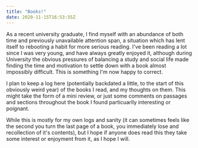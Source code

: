 ```yaml
---
title: "Books!"
date: 2020-11-15T16:53:55Z
---
```


As a recent university graduate, I find myself with an abundance of both time and previously unavailable attention span, a situation which has lent itself to rebooting a habit for more serious reading. I've been reading a lot since I was very young, and have always greatly enjoyed it, although during University the obvious pressures of balancing a study and social life made finding the time and motivation to settle down with a book almost impossibly difficult. This is something I'm now happy to correct. 


I plan to keep a log here (potentially backdated a little, to the start of this obviously weird year) of the books I read, and my thoughts on them. This might take the form of a mini review, or just some comments on passages and sections throughout the book I found particuarlly interesting or poignant. 

While this is mostly for my own logs and sanity (it can sometimes feels like the second you turn the last page of a book, you immediately lose and recollection of it's contents), but I hope if anyone does read this they take some interest or enjoyment from it, as I hope I will. 




